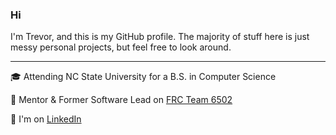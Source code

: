 ### Hi
I'm Trevor, and this is my GitHub profile. The majority of stuff here is just messy personal projects, but feel free to look around.

-----

🎓 Attending NC State University for a B.S. in Computer Science

🤖 Mentor & Former Software Lead on [FRC Team 6502](https://6502.team)

💼 I'm on [LinkedIn](https://www.linkedin.com/in/trevor-nelson-a730411a0/)
